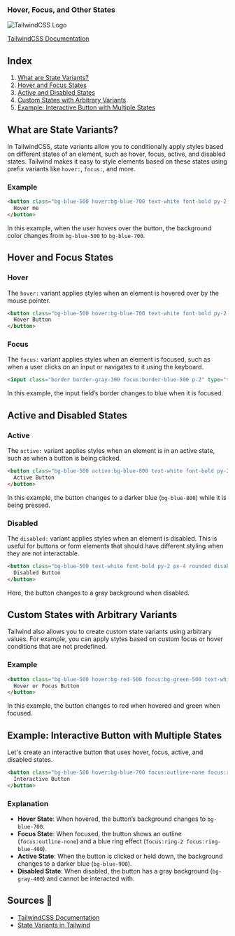 ### Hover, Focus, and Other States

![TailwindCSS Logo](https://tailwindcss.com/_next/static/media/social-card-large.fcc2850f.jpg)

[TailwindCSS Documentation](https://tailwindcss.com/docs)

## Index
1. [What are State Variants?](#what-are-state-variants)
2. [Hover and Focus States](#hover-and-focus-states)
3. [Active and Disabled States](#active-and-disabled-states)
4. [Custom States with Arbitrary Variants](#custom-states-with-arbitrary-variants)
5. [Example: Interactive Button with Multiple States](#example-interactive-button-with-multiple-states)

## What are State Variants?

In TailwindCSS, state variants allow you to conditionally apply styles based on different states of an element, such as hover, focus, active, and disabled states. Tailwind makes it easy to style elements based on these states using prefix variants like `hover:`, `focus:`, and more.

### Example

```html
<button class="bg-blue-500 hover:bg-blue-700 text-white font-bold py-2 px-4 rounded">
  Hover me
</button>
```

In this example, when the user hovers over the button, the background color changes from `bg-blue-500` to `bg-blue-700`.

## Hover and Focus States

### Hover

The `hover:` variant applies styles when an element is hovered over by the mouse pointer.

```html
<button class="bg-blue-500 hover:bg-blue-700 text-white font-bold py-2 px-4 rounded">
  Hover Button
</button>
```

### Focus

The `focus:` variant applies styles when an element is focused, such as when a user clicks on an input or navigates to it using the keyboard.

```html
<input class="border border-gray-300 focus:border-blue-500 p-2" type="text" placeholder="Focus on me">
```

In this example, the input field’s border changes to blue when it is focused.

## Active and Disabled States

### Active

The `active:` variant applies styles when an element is in an active state, such as when a button is being clicked.

```html
<button class="bg-blue-500 active:bg-blue-800 text-white font-bold py-2 px-4 rounded">
  Active Button
</button>
```

In this example, the button changes to a darker blue (`bg-blue-800`) while it is being pressed.

### Disabled

The `disabled:` variant applies styles when an element is disabled. This is useful for buttons or form elements that should have different styling when they are not interactable.

```html
<button class="bg-blue-500 text-white font-bold py-2 px-4 rounded disabled:bg-gray-400" disabled>
  Disabled Button
</button>
```

Here, the button changes to a gray background when disabled.

## Custom States with Arbitrary Variants

Tailwind also allows you to create custom state variants using arbitrary values. For example, you can apply styles based on custom focus or hover conditions that are not predefined.

### Example

```html
<button class="bg-blue-500 hover:bg-red-500 focus:bg-green-500 text-white font-bold py-2 px-4 rounded">
  Hover or Focus Button
</button>
```

In this example, the button changes to red when hovered and green when focused.

## Example: Interactive Button with Multiple States

Let's create an interactive button that uses hover, focus, active, and disabled states.

```html
<button class="bg-blue-500 hover:bg-blue-700 focus:outline-none focus:ring-2 focus:ring-blue-400 focus:ring-opacity-50 active:bg-blue-900 text-white font-bold py-2 px-4 rounded disabled:bg-gray-400" disabled>
  Interactive Button
</button>
```

### Explanation

- **Hover State**: When hovered, the button’s background changes to `bg-blue-700`.
- **Focus State**: When focused, the button shows an outline (`focus:outline-none`) and a blue ring effect (`focus:ring-2 focus:ring-blue-400`).
- **Active State**: When the button is clicked or held down, the background changes to a darker blue (`bg-blue-900`).
- **Disabled State**: When disabled, the button has a gray background (`bg-gray-400`) and cannot be interacted with.

## Sources 📖
- [TailwindCSS Documentation](https://tailwindcss.com/docs)
- [State Variants in Tailwind](https://tailwindcss.com/docs/hover-focus-and-other-states)